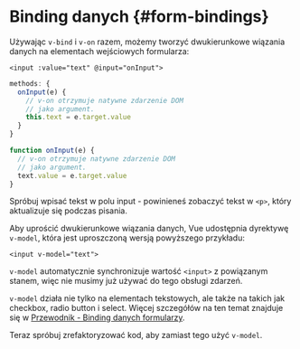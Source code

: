 # Binding danych {#form-bindings}

Używając `v-bind` i `v-on` razem, możemy tworzyć dwukierunkowe wiązania danych na elementach wejściowych formularza:

```vue-html
<input :value="text" @input="onInput">
```

<div class="options-api">

```js
methods: {
  onInput(e) {
    // v-on otrzymuje natywne zdarzenie DOM
    // jako argument.
    this.text = e.target.value
  }
}
```

</div>

<div class="composition-api">

```js
function onInput(e) {
  // v-on otrzymuje natywne zdarzenie DOM
  // jako argument.
  text.value = e.target.value
}
```

</div>

Spróbuj wpisać tekst w polu input - powinieneś zobaczyć tekst w `<p>`, który aktualizuje się podczas pisania.

Aby uprościć dwukierunkowe wiązania danych, Vue udostępnia dyrektywę `v-model`, która jest uproszczoną wersją powyższego przykładu:

```vue-html
<input v-model="text">
```

`v-model` automatycznie synchronizuje wartość `<input>` z powiązanym stanem, więc nie musimy już używać do tego obsługi zdarzeń.

`v-model` działa nie tylko na elementach tekstowych, ale także na takich jak checkbox, radio button i select. Więcej szczegółów na ten temat znajduje się w <a target="_blank" href="/guide/essentials/forms.html">Przewodnik - Binding danych formularzy</a>.

Teraz spróbuj zrefaktoryzować kod, aby zamiast tego użyć `v-model`.
